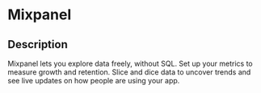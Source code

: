 # Mixpanel

## Description
Mixpanel lets you explore data freely, without SQL. Set up your metrics to measure growth and retention. Slice and dice data to uncover trends and see live updates on how people are using your app.

